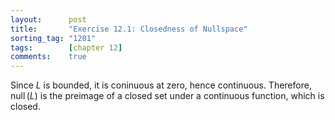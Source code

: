 ```yaml
---
layout:      post
title:       "Exercise 12.1: Closedness of Nullspace"
sorting_tag: "1201"
tags:        [chapter 12]
comments:    true
---
```


Since $L$ is bounded, it is coninuous at zero, hence continuous.
Therefore, $\operatorname{null}(L)$ is the preimage of a closed set under a continuous function, which is closed.
